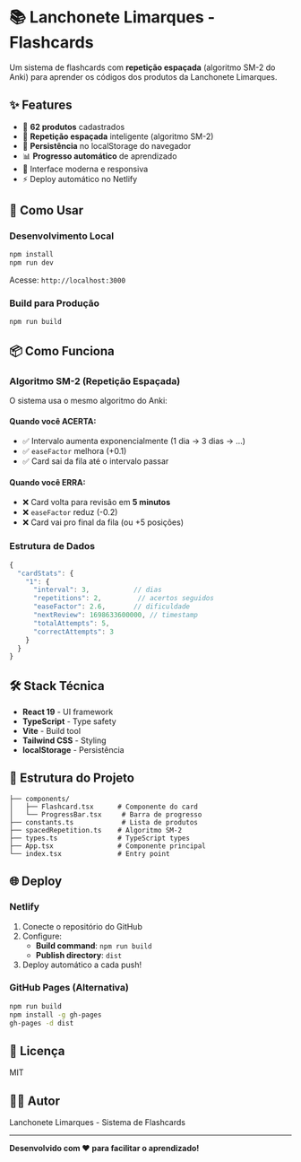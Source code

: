 # 📚 Lanchonete Limarques - Flashcards

Um sistema de flashcards com **repetição espaçada** (algoritmo SM-2 do Anki) para aprender os códigos dos produtos da Lanchonete Limarques.

## ✨ Features

- 🎯 **62 produtos** cadastrados
- 🧠 **Repetição espaçada** inteligente (algoritmo SM-2)
- 💾 **Persistência** no localStorage do navegador
- 📊 **Progresso automático** de aprendizado
- 🎨 Interface moderna e responsiva
- ⚡ Deploy automático no Netlify

## 🚀 Como Usar

### Desenvolvimento Local

```bash
npm install
npm run dev
```

Acesse: `http://localhost:3000`

### Build para Produção

```bash
npm run build
```

## 📦 Como Funciona

### Algoritmo SM-2 (Repetição Espaçada)

O sistema usa o mesmo algoritmo do Anki:

#### Quando você **ACERTA**:
- ✅ Intervalo aumenta exponencialmente (1 dia → 3 dias → ...)
- ✅ `easeFactor` melhora (+0.1)
- ✅ Card sai da fila até o intervalo passar

#### Quando você **ERRA**:
- ❌ Card volta para revisão em **5 minutos**
- ❌ `easeFactor` reduz (-0.2)
- ❌ Card vai pro final da fila (ou +5 posições)

### Estrutura de Dados

```typescript
{
  "cardStats": {
    "1": {
      "interval": 3,           // dias
      "repetitions": 2,         // acertos seguidos
      "easeFactor": 2.6,       // dificuldade
      "nextReview": 1698633600000, // timestamp
      "totalAttempts": 5,
      "correctAttempts": 3
    }
  }
}
```

## 🛠️ Stack Técnica

- **React 19** - UI framework
- **TypeScript** - Type safety
- **Vite** - Build tool
- **Tailwind CSS** - Styling
- **localStorage** - Persistência

## 📁 Estrutura do Projeto

```
├── components/
│   ├── Flashcard.tsx      # Componente do card
│   └── ProgressBar.tsx     # Barra de progresso
├── constants.ts            # Lista de produtos
├── spacedRepetition.ts    # Algoritmo SM-2
├── types.ts               # TypeScript types
├── App.tsx                # Componente principal
└── index.tsx              # Entry point
```

## 🌐 Deploy

### Netlify

1. Conecte o repositório do GitHub
2. Configure:
   - **Build command**: `npm run build`
   - **Publish directory**: `dist`
3. Deploy automático a cada push!

### GitHub Pages (Alternativa)

```bash
npm run build
npm install -g gh-pages
gh-pages -d dist
```

## 📝 Licença

MIT

## 👨‍💻 Autor

Lanchonete Limarques - Sistema de Flashcards

---

**Desenvolvido com ❤️ para facilitar o aprendizado!**
